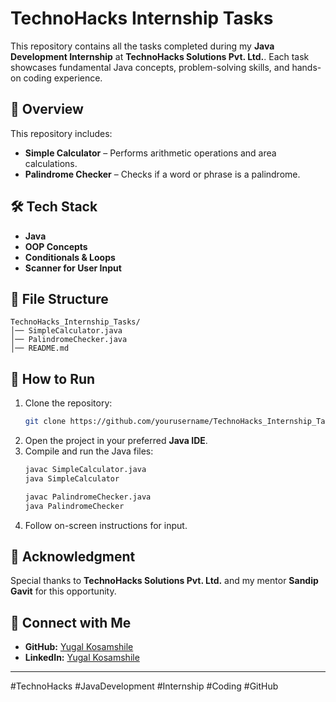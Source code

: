 # TechnoHacks Internship Tasks

This repository contains all the tasks completed during my **Java Development Internship** at **TechnoHacks Solutions Pvt. Ltd.**. Each task showcases fundamental Java concepts, problem-solving skills, and hands-on coding experience.

## 📌 Overview
This repository includes:
- **Simple Calculator** – Performs arithmetic operations and area calculations.
- **Palindrome Checker** – Checks if a word or phrase is a palindrome.

## 🛠 Tech Stack
- **Java**
- **OOP Concepts**
- **Conditionals & Loops**
- **Scanner for User Input**

## 📂 File Structure
```
TechnoHacks_Internship_Tasks/
│── SimpleCalculator.java
│── PalindromeChecker.java
│── README.md
```

## 🚀 How to Run
1. Clone the repository:
   ```bash
   git clone https://github.com/yourusername/TechnoHacks_Internship_Tasks.git
   ```
2. Open the project in your preferred **Java IDE**.
3. Compile and run the Java files:
   ```bash
   javac SimpleCalculator.java
   java SimpleCalculator
   ```
   ```bash
   javac PalindromeChecker.java
   java PalindromeChecker
   ```
4. Follow on-screen instructions for input.

## 📢 Acknowledgment
Special thanks to **TechnoHacks Solutions Pvt. Ltd.** and my mentor **Sandip Gavit** for this opportunity.

## 🔗 Connect with Me
- **GitHub:** [Yugal Kosamshile](https://github.com/Yugal-kosamshile)
- **LinkedIn:** [Yugal Kosamshile](http://www.linkedin.com/in/yugal-kosamshile-02yk2002)

---
#TechnoHacks #JavaDevelopment #Internship #Coding #GitHub
